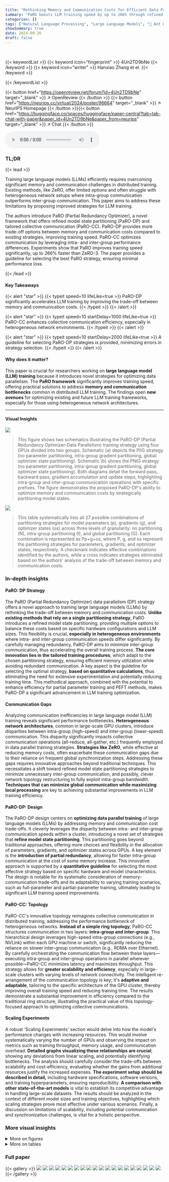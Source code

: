 ```yaml
---
title: "Rethinking Memory and Communication Costs for Efficient Data Parallel Training of Large Language Models"
summary: "PaRO boosts LLM training speed by up to 266% through refined model state partitioning and optimized communication."
categories: []
tags: ["Natural Language Processing", "Large Language Models", "🏢 Ant Group",]
showSummary: true
date: 2024-09-26
draft: false
---
```


<br>

{{< keywordList >}}
{{< keyword icon="fingerprint" >}} 4Un2TD9bNe {{< /keyword >}}
{{< keyword icon="writer" >}} Hanxiao Zhang et el. {{< /keyword >}}
 
{{< /keywordList >}}

{{< button href="https://openreview.net/forum?id=4Un2TD9bNe" target="_blank" >}}
↗ OpenReview
{{< /button >}}
{{< button href="https://neurips.cc/virtual/2024/poster/96664" target="_blank" >}}
↗ NeurIPS Homepage
{{< /button >}}{{< button href="https://huggingface.co/spaces/huggingface/paper-central?tab=tab-chat-with-paper&paper_id=4Un2TD9bNe&paper_from=neurips" target="_blank" >}}
↗ Chat
{{< /button >}}



<audio controls>
    <source src="https://ai-paper-reviewer.com/4Un2TD9bNe/podcast.wav" type="audio/wav">
    Your browser does not support the audio element.
</audio>


### TL;DR


{{< lead >}}

Training large language models (LLMs) efficiently requires overcoming significant memory and communication challenges in distributed training. Existing methods, like ZeRO, offer limited options and often struggle with heterogeneous network setups where intra-group communication outperforms inter-group communication. This paper aims to address these limitations by proposing improved strategies for LLM training.

The authors introduce PaRO (Partial Redundancy Optimizer), a novel framework that offers refined model state partitioning (PaRO-DP) and tailored collective communication (PaRO-CC). PaRO-DP provides more trade-off options between memory and communication costs compared to existing strategies, improving training speed. PaRO-CC optimizes communication by leveraging intra- and inter-group performance differences. Experiments show that PaRO improves training speed significantly, up to 266% faster than ZeRO-3.  The paper provides a guideline for selecting the best PaRO strategy, ensuring minimal performance loss.

{{< /lead >}}


#### Key Takeaways

{{< alert "star" >}}
{{< typeit speed=10 lifeLike=true >}} PaRO-DP significantly accelerates LLM training by improving the trade-off between memory and communication costs. {{< /typeit >}}
{{< /alert >}}

{{< alert "star" >}}
{{< typeit speed=10 startDelay=1000 lifeLike=true >}} PaRO-CC enhances collective communication efficiency, especially in heterogeneous network environments. {{< /typeit >}}
{{< /alert >}}

{{< alert "star" >}}
{{< typeit speed=10 startDelay=2000 lifeLike=true >}} A guideline for selecting PaRO-DP strategies is provided, minimizing errors in strategy selection. {{< /typeit >}}
{{< /alert >}}

#### Why does it matter?
This paper is crucial for researchers working on **large language model (LLM) training** because it introduces novel strategies for optimizing data parallelism.  The **PaRO framework** significantly improves training speed, offering practical solutions to address **memory and communication bottlenecks** common in distributed LLM training.  The findings open **new avenues** for optimizing existing and future LLM training frameworks, especially for those using heterogeneous network architectures.

------
#### Visual Insights



![](https://ai-paper-reviewer.com/4Un2TD9bNe/figures_4_1.jpg)

> This figure shows two schematics illustrating the PaRO-DP (Partial Redundancy Optimizer-Data Parallelism) training strategy using four GPUs divided into two groups.  Schematic (a) depicts the PIIG strategy (no parameter partitioning, intra-group gradient partitioning, global optimizer state partitioning). Schematic (b) shows the PNIG strategy (no parameter partitioning, intra-group gradient partitioning, global optimizer state partitioning). Both diagrams detail the forward pass, backward pass, gradient accumulation and update steps, highlighting intra-group and inter-group communication operations with specific prefixes. The figure demonstrates the proposed PaRO-DP's ability to optimize memory and communication costs by strategically partitioning model states.





![](https://ai-paper-reviewer.com/4Un2TD9bNe/tables_13_1.jpg)

> This table systematically lists all 27 possible combinations of partitioning strategies for model parameters (p), gradients (g), and optimizer states (os) across three levels of granularity: no partitioning (N), intra-group partitioning (I), and global partitioning (G).  Each combination is represented as Pp+g+os, where P, g, and os represent the partitioning strategies for parameters, gradients, and optimizer states, respectively.  A checkmark indicates effective combinations identified by the authors, while a cross indicates strategies eliminated based on the authors' analysis of the trade-off between memory and communication costs.





### In-depth insights


#### PaRO: DP Strategy
The PaRO (Partial Redundancy Optimizer) data parallelism (DP) strategy offers a novel approach to training large language models (LLMs) by rethinking the trade-off between memory and communication costs.  **Unlike existing methods that rely on a single partitioning strategy**, PaRO introduces a refined model state partitioning, providing multiple options to balance these costs based on specific hardware configurations and LLM sizes.  This flexibility is crucial, **especially in heterogeneous environments** where intra- and inter-group communication speeds differ significantly.  By carefully managing redundancy, PaRO-DP aims to minimize inter-group communication, thus accelerating the overall training process.  **The core innovation lies in the tailored training procedures**, which adapt to the chosen partitioning strategy, ensuring efficient memory utilization while avoiding redundant communication.  A key aspect is the guideline for selecting the optimal strategy, **based on quantitative calculations**, thus eliminating the need for extensive experimentation and potentially reducing training time. This methodical approach, combined with the potential to enhance efficiency for partial parameter training and PEFT methods, makes PaRO-DP a significant advancement in LLM training optimization.

#### Communication Gaps
Analyzing communication inefficiencies in large language model (LLM) training reveals significant performance bottlenecks.  **Heterogeneous network architectures**, common in large-scale GPU clusters, introduce disparities between intra-group (high-speed) and inter-group (lower-speed) communication. This disparity significantly impacts collective communication operations (all-reduce, all-gather, etc.) frequently employed in data parallel training strategies.  **Strategies like ZeRO**, while effective at reducing memory costs, often exacerbate these communication gaps due to their reliance on frequent global synchronization steps. Addressing these gaps requires innovative approaches beyond traditional techniques. This necessitates a shift toward refined model state partitioning strategies to minimize unnecessary inter-group communication, and possibly, clever network topology restructuring to fully exploit intra-group bandwidth.  **Techniques that can minimize global communication while maximizing local processing** are key to achieving substantial improvements in LLM training efficiency.

#### PaRO-DP: Design
The PaRO-DP design centers on **optimizing data parallel training** of large language models (LLMs) by addressing memory and communication cost trade-offs.  It cleverly leverages the disparity between intra- and inter-group communication speeds within a cluster, introducing a novel set of strategies that **refine model state partitioning**. This partitioning goes beyond traditional approaches, offering more choices and flexibility in the allocation of parameters, gradients, and optimizer states across GPUs.  A key element is the **introduction of partial redundancy**, allowing for faster intra-group communication at the cost of some memory increase.  This innovative approach is supported by a **quantitative guideline** for selecting the most effective strategy based on specific hardware and model characteristics.  The design is notable for its systematic consideration of memory-communication trade-offs and its adaptability to varying training scenarios, such as full-parameter and partial-parameter training, ultimately leading to significant LLM training speed improvements.

#### PaRO-CC: Topology
PaRO-CC's innovative topology reimagines collective communication in distributed training, addressing the performance bottleneck of heterogeneous networks.  **Instead of a simple ring topology**, PaRO-CC structures communication in two layers: **intra-group and inter-group**. This hierarchical design leverages high-speed intra-group connections (e.g., NVLink) within each GPU machine or switch, significantly reducing the reliance on slower inter-group communication (e.g., RDMA over Ethernet).  By carefully orchestrating the communication flow between these layers—executing intra-group and inter-group operations in parallel wherever possible—PaRO-CC minimizes latency and maximizes throughput. This strategy allows for **greater scalability and efficiency**, especially in large-scale clusters with varying levels of network connectivity. The intelligent re-arrangement of the communication topology is key; it's **adaptive and adaptable**, tailoring to the specific architecture of the GPU cluster, thereby improving overall training speed and reducing training time.  The results demonstrate a substantial improvement in efficiency compared to the traditional ring structure, illustrating the practical value of this topology-focused approach to optimizing collective communications.

#### Scaling Experiments
A robust 'Scaling Experiments' section would delve into how the model's performance changes with increasing resources.  This would involve systematically varying the number of GPUs and observing the impact on metrics such as training throughput, memory usage, and communication overhead.  **Detailed graphs visualizing these relationships are crucial**, showing any deviations from linear scaling, and potentially identifying bottlenecks. The analysis should carefully consider the trade-offs between scalability and cost-efficiency, evaluating whether the gains from additional resources justify the increased expenses.  **The experiment setup should be described in detail,** including hardware specifications, software versions, and training hyperparameters, ensuring reproducibility.  **A comparison with other state-of-the-art models**  is vital to establish its competitive advantage in handling large-scale datasets.  The results should be analyzed in the context of different model sizes and training objectives, highlighting which scaling strategies prove most effective under various scenarios.  Finally, a discussion on limitations of scalability, including potential communication and synchronization challenges, is vital for a holistic perspective.


### More visual insights

<details>
<summary>More on figures
</summary>


![](https://ai-paper-reviewer.com/4Un2TD9bNe/figures_6_1.jpg)

> This figure illustrates the PaRO-DP strategy using a cluster with four GPUs divided into two groups. It shows the computation and communication flow for a global step (incorporating gradient accumulation).  Panel (a) shows the PIIG strategy and panel (b) shows the PNIG strategy.  The figure highlights the intra- and inter-group communication aspects of each strategy using specific prefixes for each collective communication primitive. This helps in visualizing how PaRO-DP optimizes the communication operations by performing intra-group operations before inter-group operations, thus reducing the communication overhead in heterogeneous network environments.


![](https://ai-paper-reviewer.com/4Un2TD9bNe/figures_7_1.jpg)

> This figure displays the throughput and memory usage during the training of LLaMA models with different numbers of trainable parameters.  Four different scenarios are shown, varying both model size (7B and 65B parameters) and the ratio of trainable parameters to total parameters (100%, 1/16).  The x-axis represents the different training strategies used, including PaRO strategies and existing methods (ZeRO, MiCS, FSDP-hz, ZeRO++).  The y-axis shows throughput and single-GPU memory usage.  The blue dashed line indicates the trend of the throughput indicator (TPS, calculated with log(1/T)) predicted by the guideline presented in the paper, while the crosses denote out-of-memory (OOM) errors. The figure illustrates how the choice of strategy affects both training speed and memory consumption under different parameter scaling scenarios.


![](https://ai-paper-reviewer.com/4Un2TD9bNe/figures_7_2.jpg)

> This figure shows the throughput, TPS indicator (log(1/T)), and peak memory usage for different model parallel training strategies in a PEFT scenario with LLaMA-65B model. The results highlight the superior performance of PaRO-DP strategies over existing approaches, indicating improvements in training speed and memory efficiency.


![](https://ai-paper-reviewer.com/4Un2TD9bNe/figures_7_3.jpg)

> This figure compares the collective communication time of the traditional Ring topology and the proposed PaRO-CC method, as the number of GPUs increases from 16 to 128. It shows that PaRO-CC significantly reduces the communication time compared to the Ring topology, especially with a larger number of GPUs. This improvement is due to the efficient utilization of intra- and inter-group communication within PaRO-CC.


![](https://ai-paper-reviewer.com/4Un2TD9bNe/figures_8_1.jpg)

> The figure shows the throughput of different training strategies (ZeRO-2, ZeRO-3, NIG, IGG, and IIG) as the number of GPUs increases from 16 to 128.  It illustrates the scalability and performance of each strategy in a data parallel setting.  The throughput is measured in samples per second.


![](https://ai-paper-reviewer.com/4Un2TD9bNe/figures_8_2.jpg)

> This figure compares the training convergence curves of PaRO and ZeRO-3 using the LLaMA-7B language model.  It demonstrates that the different PaRO strategies (NIG, IGG, IIG) achieve comparable convergence to the baseline ZeRO-3 method, indicating that the proposed PaRO optimization techniques do not negatively impact model training performance.  The y-axis shows the loss, while the x-axis represents the training step.


![](https://ai-paper-reviewer.com/4Un2TD9bNe/figures_14_1.jpg)

> This figure schematically shows how the Partial Redundancy Optimizer (PaRO) Data Parallelism (PaRO-DP) works in a cluster of four GPUs divided into two groups.  It illustrates the computation and communication steps during a global training step using gradient accumulation.  The diagrams highlight the intra-group and inter-group communications using specific prefixes (e.g., 'Intra-AllGather', 'Inter-ReduceScatter') for each collective communication primitive,  illustrating the differences between the PIIG and PNIG strategies of PaRO-DP.


![](https://ai-paper-reviewer.com/4Un2TD9bNe/figures_16_1.jpg)

> This figure illustrates the PaRO-DP strategy using two different model partitioning schemes (PIIG and PNIG) within a cluster of 4 GPUs divided into 2 groups.  It shows the data flow and communication operations (intra- and inter-group) during a single global training step, including the forward pass, backward pass, gradient accumulation and gradient application phases. The visualization highlights the differences between PIIG and PNIG in terms of parameter and gradient partitioning, showcasing how PaRO-DP optimizes communication costs by leveraging intra-group communication whenever possible.


</details>




<details>
<summary>More on tables
</summary>


![](https://ai-paper-reviewer.com/4Un2TD9bNe/tables_13_2.jpg)
> This table shows how data blocks are distributed among GPUs based on different partitioning strategies: No partitioning, Intra-group partitioning, and Global partitioning.  For each strategy, it specifies the indices of the data blocks that reside on a given GPU within a group and across different groups.

![](https://ai-paper-reviewer.com/4Un2TD9bNe/tables_14_1.jpg)
> This table details the collective communication operations used for synchronization between blocks of different partitioning in the PaRO-DP framework.  It shows the input and output blocks, participation ranks (GPU indices), and a description of each operation (global all-gather, global reduce_scatter, etc.), indicating how they are optimized by PaRO-CC.

![](https://ai-paper-reviewer.com/4Un2TD9bNe/tables_15_1.jpg)
> This table presents the results of training LLaMA-7B with different numbers of trainable parameters (full parameters, Ψ'=Ψ; partial parameters, Ψ'=Ψ/16).  It compares various strategies in terms of throughput (1/T, samples per second) and peak GPU memory usage (Mem(GB)).  The table allows for the comparison of different approaches under different memory constraints.

![](https://ai-paper-reviewer.com/4Un2TD9bNe/tables_15_2.jpg)
> This table presents all possible combinations of partitioning strategies for model parameters (p), gradients (g), and optimizer states (os) across three levels of granularity: no partitioning (N), intra-group partitioning (I), and global partitioning (G).  Each combination is represented as Pp+g+os (e.g., NNN, IIG), indicating the partitioning level for each component.  The table highlights combinations identified as effective and those deemed ineffective, based on the analysis presented in the paper.  Ineffective strategies were eliminated based on an analysis of memory usage and communication costs, considering the tradeoffs between these two aspects. The effective strategies form the basis of the PaRO-DP approach.

![](https://ai-paper-reviewer.com/4Un2TD9bNe/tables_15_3.jpg)
> This table presents the training throughput (1/T) and GPU memory usage for the LLaMA-7B model under two different scenarios: full-parameter training (Ψ' = Ψ) and partial-parameter training (Ψ' = Ψ/16).  It compares various PaRO-DP strategies against existing methods like ZeRO and MiCS, showing the throughput and peak memory used by each strategy. The results highlight the effectiveness of PaRO-DP in improving training throughput while maintaining reasonable memory consumption.

![](https://ai-paper-reviewer.com/4Un2TD9bNe/tables_16_1.jpg)
> This table presents the results of training throughput (1/T) and GPU memory usage for the LLaMA-7B model under two different scenarios: full-parameter training (Ψ' = Ψ) and partial-parameter training (Ψ' = Ψ/16).  It compares various PaRO-DP strategies against existing methods such as ZeRO-2, ZeRO-3, MiCS, and FSDP-hz.  The table helps demonstrate the performance and memory efficiency improvements achieved with PaRO-DP, particularly in the partial-parameter training case, which is important for efficiency. Note that 1/T is a measure of training speed.

![](https://ai-paper-reviewer.com/4Un2TD9bNe/tables_17_1.jpg)
> This table presents all possible combinations of model states partitioning strategies (Parameter, Gradient, Optimizer state) across three levels of granularity (No partitioning, Intra-group partitioning, Global partitioning).  Each combination is evaluated for effectiveness, with a checkmark indicating effective strategies and a cross indicating ineffective strategies based on the insights from the paper.  This helps determine the optimal partitioning based on the specific needs of model size, memory usage and communication requirements.

![](https://ai-paper-reviewer.com/4Un2TD9bNe/tables_17_2.jpg)
> This table presents the calculation formula for tparam (time cost of all-gather for parameters) under three different partitioning granularities: no partitioning (N), intra-group partitioning (I), and global partitioning (G).  It shows how the time cost changes depending on the number of GPUs in a group (m), the total number of GPUs (n), the bandwidth between GPUs within a group (B'), the bandwidth between groups (B), and the number of parameters (Ψ).

![](https://ai-paper-reviewer.com/4Un2TD9bNe/tables_17_3.jpg)
> This table shows the calculation formula of the time cost (tgradient) for gradient synchronization during the backward pass in different model state partitioning strategies (No partitioning (N), Intra-group partitioning (I), and Global partitioning (G)). The formula considers the number of parameters (Ψ'), the number of GPUs in a group (m), the total number of GPUs (n), inter-group bandwidth (B), and intra-group bandwidth (B').

![](https://ai-paper-reviewer.com/4Un2TD9bNe/tables_17_4.jpg)
> This table details the calculation formulas for the time cost of synchronizing gradients (tsyncg) in various partitioning strategies for the optimizer states.  The formulas account for the number of parameters (Ψ’), the number of GPUs (n), the number of GPUs per group (m), the number of groups (g), inter-group bandwidth (B), and intra-group bandwidth (B’).

![](https://ai-paper-reviewer.com/4Un2TD9bNe/tables_18_1.jpg)
> This table presents the calculation formulas for the time cost (tsyncp) of synchronizing model parameters after they have been updated, considering different partitioning strategies (no partitioning (N), intra-group partitioning (I), and global partitioning (G)) for parameters (p) and optimizer states (os).  The formulas account for the number of trainable parameters (Ψ'), the number of GPUs in a group (m), the total number of GPUs (n), the number of groups (g = n/m), intra-group bandwidth (B'), and global bandwidth (B). The time cost is 0 when neither parameters nor optimizer states are partitioned.

![](https://ai-paper-reviewer.com/4Un2TD9bNe/tables_18_2.jpg)
> This table presents the results of training throughput (1/T) and GPU memory usage for the LLaMA-7B model under two different scenarios: full-parameter training (Ψ' = Ψ) and partial-parameter training (Ψ' = Ψ/16).  For each scenario, it shows the performance of various PaRO-DP strategies along with some existing strategies like ZeRO-2 and ZeRO-3 for comparison. The results are intended to demonstrate the effectiveness of PaRO-DP strategies in optimizing the trade-off between training speed and memory consumption.

![](https://ai-paper-reviewer.com/4Un2TD9bNe/tables_18_3.jpg)
> This table presents the results of training throughput (1/T) and GPU memory usage for the LLaMA-7B model under two different scenarios: full-parameter training (Ψ'=Ψ) and partial-parameter training (Ψ'=Ψ/16).  It compares the performance of various PaRO-DP strategies against existing methods such as ZeRO-2, ZeRO-3, MiCS, and FSDP-hz. The 1/T values represent the training speed, while Mem(GB) shows the GPU memory consumption for each strategy.

![](https://ai-paper-reviewer.com/4Un2TD9bNe/tables_19_1.jpg)
> This table presents the measured inter- and intra-group GPU-to-GPU communication throughput in the experimental environment.  It shows the transfer size (in bytes) and duration (in milliseconds) for both intra-node and inter-node communication and calculates the throughput in Gigabits per second (Gbps). This highlights the significant performance difference between communication within a single node and communication between nodes.

![](https://ai-paper-reviewer.com/4Un2TD9bNe/tables_19_2.jpg)
> This table presents a comparison of different training strategies (including PaRO-DP strategies and other state-of-the-art methods) in terms of throughput and peak memory usage when training large language models with full trainable parameters. It showcases the superior performance of several PaRO-DP strategies compared to existing approaches under the same experimental setup.

![](https://ai-paper-reviewer.com/4Un2TD9bNe/tables_19_3.jpg)
> This table presents the results of experiments conducted on 7B and 65B LLaMA models under partial-parameters training conditions (Ψ'=Ψ/16). It compares various strategies including PaRO-DP, ZeRO++, and FSDP-hz, evaluating their throughput and peak memory usage.  The configurations used for each strategy are detailed, allowing for reproducibility. The table shows that PaRO-DP strategies generally achieve higher throughput while maintaining comparable or lower peak memory compared to other methods.

![](https://ai-paper-reviewer.com/4Un2TD9bNe/tables_20_1.jpg)
> This table presents the results of experiments conducted using Parameter-Efficient Fine-Tuning (PEFT) with a ratio of trainable parameters to model parameters (Ψ'/Ψ) set to 3/1000. It compares the throughput and peak memory usage of different strategies (GGG (ZeRO-3), ING (PaRO), and ZERO++) in training the LLaMA-65B model, showcasing the performance improvement achieved by PaRO in the PEFT setting.

![](https://ai-paper-reviewer.com/4Un2TD9bNe/tables_20_2.jpg)
> This table compares the throughput of different strategies for training the LLaMA-7B model on 32 GPUs, when using a full-parameter training setup (Ψ′ = Ψ). It shows the throughput (in samples/sec) for three different configurations of micro-batch size (MBS), accumulation steps (AS), and effective batch size (EBS). The table highlights the impact of dynamic effective batch size on training efficiency.

![](https://ai-paper-reviewer.com/4Un2TD9bNe/tables_20_3.jpg)
> This table compares the throughput of different training strategies (IIG (PaRO) and GGG (ZeRO-3)) for the LLaMA-65B model on 64 GPUs, while varying the effective batch size. The results show that the IIG strategy of PaRO significantly outperforms ZeRO-3 under most conditions.

</details>




### Full paper

{{< gallery >}}
<img src="https://ai-paper-reviewer.com/4Un2TD9bNe/1.png" class="grid-w50 md:grid-w33 xl:grid-w25" />
<img src="https://ai-paper-reviewer.com/4Un2TD9bNe/2.png" class="grid-w50 md:grid-w33 xl:grid-w25" />
<img src="https://ai-paper-reviewer.com/4Un2TD9bNe/3.png" class="grid-w50 md:grid-w33 xl:grid-w25" />
<img src="https://ai-paper-reviewer.com/4Un2TD9bNe/4.png" class="grid-w50 md:grid-w33 xl:grid-w25" />
<img src="https://ai-paper-reviewer.com/4Un2TD9bNe/5.png" class="grid-w50 md:grid-w33 xl:grid-w25" />
<img src="https://ai-paper-reviewer.com/4Un2TD9bNe/6.png" class="grid-w50 md:grid-w33 xl:grid-w25" />
<img src="https://ai-paper-reviewer.com/4Un2TD9bNe/7.png" class="grid-w50 md:grid-w33 xl:grid-w25" />
<img src="https://ai-paper-reviewer.com/4Un2TD9bNe/8.png" class="grid-w50 md:grid-w33 xl:grid-w25" />
<img src="https://ai-paper-reviewer.com/4Un2TD9bNe/9.png" class="grid-w50 md:grid-w33 xl:grid-w25" />
<img src="https://ai-paper-reviewer.com/4Un2TD9bNe/10.png" class="grid-w50 md:grid-w33 xl:grid-w25" />
<img src="https://ai-paper-reviewer.com/4Un2TD9bNe/11.png" class="grid-w50 md:grid-w33 xl:grid-w25" />
<img src="https://ai-paper-reviewer.com/4Un2TD9bNe/12.png" class="grid-w50 md:grid-w33 xl:grid-w25" />
<img src="https://ai-paper-reviewer.com/4Un2TD9bNe/13.png" class="grid-w50 md:grid-w33 xl:grid-w25" />
<img src="https://ai-paper-reviewer.com/4Un2TD9bNe/14.png" class="grid-w50 md:grid-w33 xl:grid-w25" />
<img src="https://ai-paper-reviewer.com/4Un2TD9bNe/15.png" class="grid-w50 md:grid-w33 xl:grid-w25" />
<img src="https://ai-paper-reviewer.com/4Un2TD9bNe/16.png" class="grid-w50 md:grid-w33 xl:grid-w25" />
<img src="https://ai-paper-reviewer.com/4Un2TD9bNe/17.png" class="grid-w50 md:grid-w33 xl:grid-w25" />
<img src="https://ai-paper-reviewer.com/4Un2TD9bNe/18.png" class="grid-w50 md:grid-w33 xl:grid-w25" />
<img src="https://ai-paper-reviewer.com/4Un2TD9bNe/19.png" class="grid-w50 md:grid-w33 xl:grid-w25" />
<img src="https://ai-paper-reviewer.com/4Un2TD9bNe/20.png" class="grid-w50 md:grid-w33 xl:grid-w25" />
{{< /gallery >}}